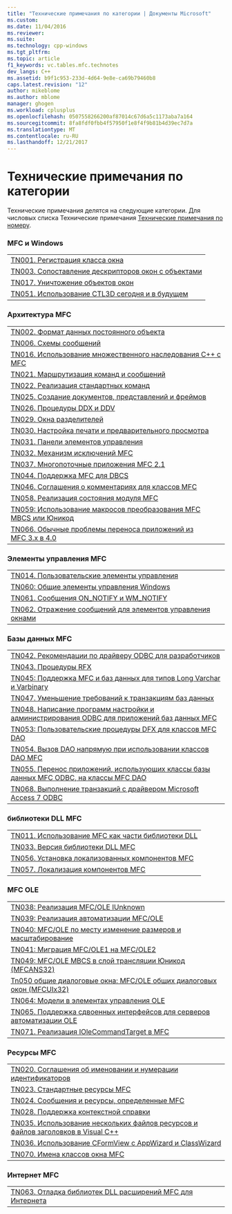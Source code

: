 ```yaml
---
title: "Технические примечания по категории | Документы Microsoft"
ms.custom: 
ms.date: 11/04/2016
ms.reviewer: 
ms.suite: 
ms.technology: cpp-windows
ms.tgt_pltfrm: 
ms.topic: article
f1_keywords: vc.tables.mfc.technotes
dev_langs: C++
ms.assetid: b9f1c953-233d-4d64-9e8e-ca69b79460b8
caps.latest.revision: "12"
author: mikeblome
ms.author: mblome
manager: ghogen
ms.workload: cplusplus
ms.openlocfilehash: 0507558266200af87014c67d6a5c1173aba7a164
ms.sourcegitcommit: 8fa8fdf0fbb4f57950f1e8f4f9b81b4d39ec7d7a
ms.translationtype: MT
ms.contentlocale: ru-RU
ms.lasthandoff: 12/21/2017
---
```

# <a name="technical-notes-by-category"></a>Технические примечания по категории
Технические примечания делятся на следующие категории. Для числовых списка Технические примечания [Технические примечания по номеру](../mfc/technical-notes-by-number.md).  
  
### <a name="mfc-and-windows"></a>MFC и Windows  
  
||  
|-|  
|[TN001. Регистрация класса окна](../mfc/tn001-window-class-registration.md)|  
|[TN003. Сопоставление дескрипторов окон с объектами](../mfc/tn003-mapping-of-windows-handles-to-objects.md)|  
|[TN017. Уничтожение объектов окон](../mfc/tn017-destroying-window-objects.md)|  
|[TN051. Использование CTL3D сегодня и в будущем](../mfc/tn051-using-ctl3d-now-and-in-the-future.md)|  
  
### <a name="mfc-architecture"></a>Архитектура MFC  
  
||  
|-|  
|[TN002. Формат данных постоянного объекта](../mfc/tn002-persistent-object-data-format.md)|  
|[TN006. Схемы сообщений](../mfc/tn006-message-maps.md)|  
|[TN016. Использование множественного наследования C++ с MFC](../mfc/tn016-using-cpp-multiple-inheritance-with-mfc.md)|  
|[TN021. Маршрутизация команд и сообщений](../mfc/tn021-command-and-message-routing.md)|  
|[TN022. Реализация стандартных команд](../mfc/tn022-standard-commands-implementation.md)|  
|[TN025. Создание документов, представлений и фреймов](../mfc/tn025-document-view-and-frame-creation.md)|  
|[TN026. Процедуры DDX и DDV](../mfc/tn026-ddx-and-ddv-routines.md)|  
|[TN029. Окна разделителей](../mfc/tn029-splitter-windows.md)|  
|[TN030. Настройка печати и предварительного просмотра](../mfc/tn030-customizing-printing-and-print-preview.md)|  
|[TN031. Панели элементов управления](../mfc/tn031-control-bars.md)|  
|[TN032. Механизм исключений MFC](../mfc/tn032-mfc-exception-mechanism.md)|  
|[TN037. Многопоточные приложения MFC 2.1](../mfc/tn037-multithreaded-mfc-2-1-applications.md)|  
|[TN044. Поддержка MFC для DBCS](../mfc/tn044-mfc-support-for-dbcs.md)|  
|[TN046. Соглашения о комментариях для классов MFC](../mfc/tn046-commenting-conventions-for-the-mfc-classes.md)|  
|[TN058. Реализация состояния модуля MFC](../mfc/tn058-mfc-module-state-implementation.md)|  
|[TN059: Использование макросов преобразования MFC MBCS или Юникод](../mfc/tn059-using-mfc-mbcs-unicode-conversion-macros.md)|  
|[TN066. Обычные проблемы переноса приложений из MFC 3.x в 4.0](../mfc/tn066-common-mfc-3-x-to-4-0-porting-issues.md)|  
  
### <a name="mfc-controls"></a>Элементы управления MFC  
  
||  
|-|  
|[TN014. Пользовательские элементы управления](../mfc/tn014-custom-controls.md)|  
|[TN060: Общие элементы управления Windows](../mfc/tn060-the-new-windows-common-controls.md)|  
|[TN061. Сообщения ON_NOTIFY и WM_NOTIFY](../mfc/tn061-on-notify-and-wm-notify-messages.md)|  
|[TN062. Отражение сообщений для элементов управления окнами](../mfc/tn062-message-reflection-for-windows-controls.md)|  
  
### <a name="mfc-database"></a>Базы данных MFC  
  
||  
|-|  
|[TN042. Рекомендации по драйверу ODBC для разработчиков](../mfc/tn042-odbc-driver-developer-recommendations.md)|  
|[TN043. Процедуры RFX](../mfc/tn043-rfx-routines.md)|  
|[TN045: Поддержка MFC и баз данных для типов Long Varchar и Varbinary](../mfc/tn045-mfc-database-support-for-long-varchar-varbinary.md)|  
|[TN047. Уменьшение требований к транзакциям баз данных](../mfc/tn047-relaxing-database-transaction-requirements.md)|  
|[TN048. Написание программ настройки и администрирования ODBC для приложений баз данных MFC](../mfc/tn048-writing-odbc-setup-and-administration-programs.md)|  
|[TN053: Пользовательские процедуры DFX для классов MFC DAO](../mfc/tn053-custom-dfx-routines-for-dao-database-classes.md)|  
|[TN054. Вызов DAO напрямую при использовании классов DAO MFC](../mfc/tn054-calling-dao-directly-while-using-mfc-dao-classes.md)|  
|[TN055. Перенос приложений, использующих классы базы данных MFC ODBC, на классы MFC DAO](../mfc/tn055-migrating-mfc-odbc-database-class-applications-to-mfc-dao-classes.md)|  
|[TN068. Выполнение транзакций с драйвером Microsoft Access 7 ODBC](../mfc/tn068-performing-transactions-with-the-microsoft-access-7-odbc-driver.md)|  
  
### <a name="mfc-dlls"></a>библиотеки DLL MFC  
  
||  
|-|  
|[TN011. Использование MFC как части библиотеки DLL](../mfc/tn011-using-mfc-as-part-of-a-dll.md)|  
|[TN033. Версия библиотеки DLL MFC](../mfc/tn033-dll-version-of-mfc.md)|  
|[TN056. Установка локализованных компонентов MFC](../mfc/tn056-installation-of-localized-mfc-components.md)|  
|[TN057. Локализация компонентов MFC](../mfc/tn057-localization-of-mfc-components.md)|  
  
### <a name="mfc-ole"></a>MFC OLE  
  
||  
|-|  
|[TN038: Реализация MFC/OLE IUnknown](../mfc/tn038-mfc-ole-iunknown-implementation.md)|  
|[TN039: Реализация автоматизации MFC/OLE](../mfc/tn039-mfc-ole-automation-implementation.md)|  
|[TN040: MFC/OLE по месту изменение размеров и масштабирование](../mfc/tn040-mfc-ole-in-place-resizing-and-zooming.md)|  
|[TN041: Миграция MFC/OLE1 на MFC/OLE2](../mfc/tn041-mfc-ole1-migration-to-mfc-ole-2.md)|  
|[TN049: MFC/OLE MBCS в слой трансляции Юникод (MFCANS32)](../mfc/tn049-mfc-ole-mbcs-to-unicode-translation-layer-mfcans32.md)|  
|[Tn050 общие диалоговые окна: MFC/OLE общих диалоговых окон (MFCUIx32)](../mfc/tn050-mfc-ole-common-dialogs-mfcuix32.md)|  
|[TN064: Модели в элементах управления OLE](../mfc/tn064-apartment-model-threading-in-activex-controls.md)|  
|[TN065. Поддержка сдвоенных интерфейсов для серверов автоматизации OLE](../mfc/tn065-dual-interface-support-for-ole-automation-servers.md)|  
|[TN071. Реализация IOleCommandTarget в MFC](../mfc/tn071-mfc-iolecommandtarget-implementation.md)|  
  
### <a name="mfc-resources"></a>Ресурсы MFC  
  
||  
|-|  
|[TN020. Соглашения об именовании и нумерации идентификаторов](../mfc/tn020-id-naming-and-numbering-conventions.md)|  
|[TN023. Стандартные ресурсы MFC](../mfc/tn023-standard-mfc-resources.md)|  
|[TN024. Сообщения и ресурсы, определенные MFC](../mfc/tn024-mfc-defined-messages-and-resources.md)|  
|[TN028. Поддержка контекстной справки](../mfc/tn028-context-sensitive-help-support.md)|  
|[TN035. Использование нескольких файлов ресурсов и файлов заголовков в Visual C++](../mfc/tn035-using-multiple-resource-files-and-header-files-with-visual-cpp.md)|  
|[TN036. Использование CFormView с AppWizard и ClassWizard](../mfc/tn036-using-cformview-with-appwizard-and-classwizard.md)|  
|[TN070. Имена классов окна MFC](../mfc/tn070-mfc-window-class-names.md)|  
  
### <a name="mfc-internet"></a>Интернет MFC  
  
||  
|-|  
|[TN063. Отладка библиотек DLL расширений MFC для Интернета](../mfc/tn063-debugging-internet-extension-dlls.md)|

